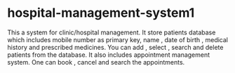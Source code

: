 # hospital-management-system1
This a system for clinic/hospital management. It store patients database which includes mobile number as primary key, name , date of birth , medical history and prescribed medicines. You can add , select , search and delete patients from the database. It also includes appointment management system. One can book , cancel and search the appointments.
